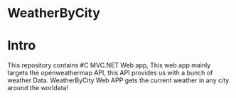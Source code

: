 # WeatherByCity


# Intro
This repository contains #C MVC.NET Web app,
This web app mainly targets the openweathermap API, this API provides us with a bunch of weather Data.
WeatherByCity Web APP gets the current weather in any city around the worldata! 

